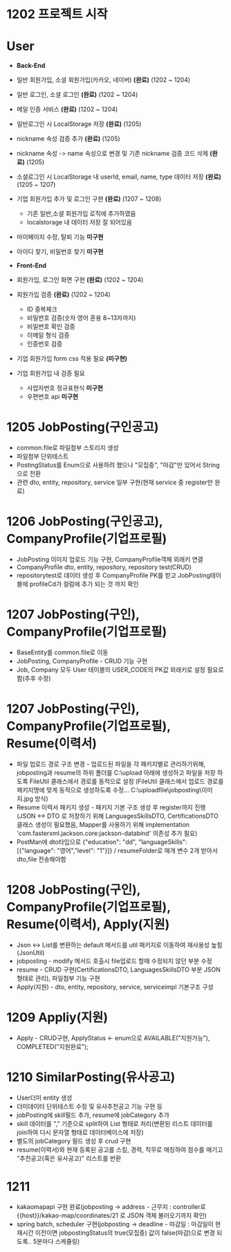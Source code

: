 # 1202 프로젝트 시작

# User
- **Back-End**
- 일반 회원가입, 소셜 회원가입(카카오, 네이버) **(완료)** (1202 ~ 1204)
- 일반 로그인, 소셜 로그인 **(완료)** (1202 ~ 1204)
- 메일 인증 서비스 **(완료)** (1202 ~ 1204)
- 일반로그인 시 LocalStorage 저장 **(완료)** (1205)
- nickname 속성 검증 추가 **(완료)** (1205)
- nickname 속성 -> name 속성으로 변경 및 기존 nickname 검증 코드 삭제 **(완료)** (1205)
- 소셜로그인 시 LocalStorage 내 userId, email, name, type 데이터 저장 **(완료)** (1205 ~ 1207)
- 기업 회원가입 추가 및 로그인 구현 **(완료)** (1207 ~ 1208)
  - 기존 일반,소셜 회원가입 로직에 추가하였음
  - localstorage 내 데이터 저장 잘 되어있음
- 마이페이지 수정, 탈퇴 기능 **미구현**
- 아이디 찾기, 비밀번호 찾기 **미구현**

- **Front-End**
- 회원가입, 로그인 화면 구현 **(완료)** (1202 ~ 1204)
- 회원가입 검증 **(완료)** (1202 ~ 1204)
  - ID 중복체크
  - 비밀번호 검증(숫자 영어 혼용 8~13자까지)
  - 비밀번호 확인 검증
  - 이메일 형식 검증
  - 인증번호 검증
- 기업 회원가입 form css 적용 필요 **(미구현)**
- 기업 회원가입 내 검증 필요
  - 사업자번호 정규표현식 **미구현**
  - 우편번호 api **미구현**

# 1205 JobPosting(구인공고)
- common.file로 파일첨부 스토리지 생성
- 파일첨부 단위테스트
- PostingStatus를 Enum으로 사용하려 했으나 "모집중", "마감"만 있어서 String으로 전환
- 관련 dto, entity, repository, service 일부 구현(현재 service 중 register만 완료)

# 1206 JobPosting(구인공고), CompanyProfile(기업프로필)
- JobPosting 이미지 업로드 기능 구현, CompanyProfile객체 외래키 연결
- CompanyProfile dto, entity, repository, repository test(CRUD)
- repositorytest로 데이터 생성 후 CompanyProfile PK를 받고 JobPosting테이블에 profileCd가 컬럼에 추가 되는 것 까지 확인

# 1207 JobPosting(구인), CompanyProfile(기업프로필)
- BaseEntity를 common.file로 이동
- JobPosting, CompanyProfile - CRUD 기능 구현
- Job, Company 모두 User 테이블의 USER_CODE의 PK값 외래키로 설정 필요로 함(추후 수정)

# 1207 JobPosting(구인), CompanyProfile(기업프로필), Resume(이력서)
- 파일 업로드 경로 구조 변경 - 업로드된 파일을 각 패키지별로 관리하기위해, jobposting과 resume의 하위 폴더를 C:\\upload 아래에 생성하고 파일을 저장 하도록 FileUtil 클래스에서 경로를 동적으로 설정
  (FileUtil 클래스에서 업로드 경로를 패키지명에 맞게 동적으로 생성하도록 수정... C:\uploadfile\jobposting\이미지.jpg 방식)
- Resume 이력서 패키지 생성 - 패키지 기본 구조 생성 후 register까지 진행
  (JSON <-> DTO 로 저장하기 위해 LanguagesSkillsDTO, CertificationsDTO 클래스 생성이 필요했음, Mapper를 사용하기 위해 implementation 'com.fasterxml.jackson.core:jackson-databind' 의존성 추가 필요)
- PostMan에 dto타입으로 {"education": "dd", "languageSkills": [{"language": "영어","level": "1"}]} / resumeFolder로 매개 변수 2개 받아서 dto,file 전송해야함

# 1208 JobPosting(구인), CompanyProfile(기업프로필), Resume(이력서), Apply(지원)
- Json <-> List를 변환하는 default 메서드를 util 패키지로 이동하여 재사용성 높힘(JsonUtil)
- jobposting - modify 메서드 호출시 file업로드 할때 수정되지 않던 부분 수정
- resume - CRUD 구현(CertificationsDTO, LanguagesSkillsDTO 부분 JSON형태로 관리), 파일첨부 기능 구현
- Apply(지원) - dto, entity, repository, service, serviceimpl 기본구조 구성

# 1209 Appliy(지원)
- Apply - CRUD구현, ApplyStatus <- enum으로 AVAILABLE("지원가능"), COMPLETED("지원완료");

# 1210 SimilarPosting(유사공고)
- User더미 entity 생성
- 더미데이터 단위테스트 수정 및 유사추천공고 기능 구현 등
- jobPosting에 skill필드 추가, resume에 jobCategory 추가
- skill 데이터를 "," 기준으로 split하여 List<String> 형태로 처리(변환된 리스트 데이터를 join하여 다시 문자열 형태로 데이터베이스에 저장)
- 별도의 jobCategory 필드 생성 후 crud 구현
- resume(이력서)와 현재 등록된 공고를 스킬, 경력, 직무로 매칭하여 점수를 매기고 "추천공고(혹은 유사공고)" 리스트를 반환

# 1211
- kakaomapapi 구현 완료(jobposting -> address - 근무지 : controller로 {{host}}/kakao-map/coordinates/21 로 JSON 객체 불러오기까지 확인)
- spring batch, scheduler 구현(jobposting -> deadline - 마감일 : 마감일이 현재시간 이전이면 jobpostingStatus의 true(모집중) 값이 false(마감)으로 변경 되도록.. 5분마다 스케쥴링)


